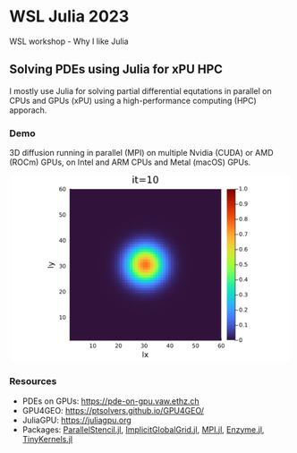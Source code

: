 # WSL Julia 2023
WSL workshop - Why I like Julia

## Solving PDEs using Julia for xPU HPC

I mostly use Julia for solving partial differential equtations in parallel on CPUs and GPUs (xPU) using a high-performance computing (HPC) apporach.

### Demo
3D diffusion running in parallel (MPI) on multiple Nvidia (CUDA) or AMD (ROCm) GPUs, on Intel and ARM CPUs and Metal (macOS) GPUs.

<p align="center">
    <img src="docs/tiny_diff3D.gif" alt="3D diffusion" width="500">
</p>

### Resources
- PDEs on GPUs: https://pde-on-gpu.vaw.ethz.ch
- GPU4GEO: https://ptsolvers.github.io/GPU4GEO/
- JuliaGPU: https://juliagpu.org
- Packages: [ParallelStencil.jl](https://github.com/omlins/ParallelStencil.jl), [ImplicitGlobalGrid.jl](https://github.com/eth-cscs/ImplicitGlobalGrid.jl), [MPI.jl](https://github.com/JuliaParallel/MPI.jl), [Enzyme.jl](https://github.com/EnzymeAD/Enzyme.jl), [TinyKernels.jl](https://github.com/utkinis/TinyKernels.jl)